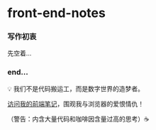 # front-end-notes

### 写作初衷
先空着...

### end...


💡 我们不是代码搬运工，而是数字世界的造梦者。

[访问我的前端笔记](https://yihan12.github.io/front-end-notes/)，围观我与浏览器的爱恨情仇！  

（警告：内含大量代码和咖啡因含量过高的思考）☕️
